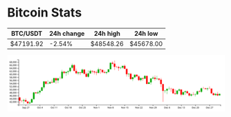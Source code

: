 # Bitcoin Stats

BTC/USDT|24h change|24h high|24h low|
|---|---|---|---|
|$47191.92|-2.54%|$48548.26|$45678.00|

<img src="./chart.svg">

